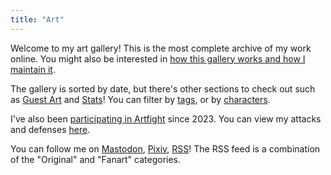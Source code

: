 ```yaml
---
title: "Art"
---
```


Welcome to my art gallery! This is the most complete archive of my work online. You might also be interested in [how this gallery works and how I maintain it](/blog/2023/04/breakdown-of-my-static-art-gallery/).

The gallery is sorted by date, but there's other sections to check out such as [Guest Art](/art/guest) and [Stats](/art/stats/)! You can filter by [tags](/art/tags), or by [characters](/art/characters).

I've also been [participating in Artfight](https://artfight.net/~redstrate) since 2023. You can view my attacks and defenses [here](/art/tags/artfight).

You can follow me on [Mastodon](https://mastodon.art/@redstrate), [Pixiv](https://www.pixiv.net/en/users/58118005), [RSS](/art/index.xml)! The RSS feed is a combination of the "Original" and "Fanart" categories.

